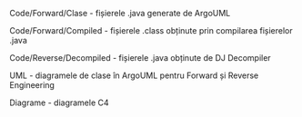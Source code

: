 Code/Forward/Clase - fișierele .java generate de ArgoUML

Code/Forward/Compiled - fișierele .class obținute prin compilarea fișierelor .java

Code/Reverse/Decompiled - fișierele .java obținute de DJ Decompiler


UML - diagramele de clase în ArgoUML pentru Forward și Reverse Engineering

Diagrame - diagramele C4
